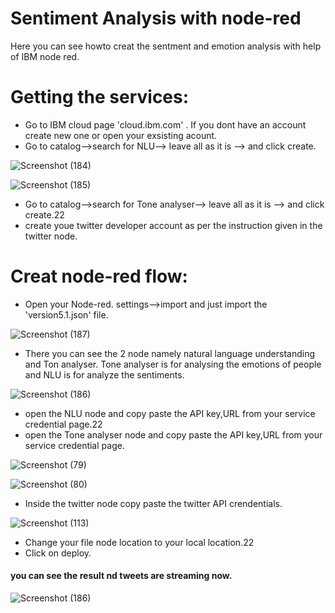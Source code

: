 # Sentiment Analysis with node-red
Here you can see howto creat the sentment and emotion analysis with help of IBM node red.
# Getting the services:
- Go to IBM cloud page 'cloud.ibm.com' . If you dont have an account create new one or open your exsisting acount.
- Go to catalog-->search for NLU--> leave all as it is --> and click create.

![Screenshot (184)](https://user-images.githubusercontent.com/51699297/87297063-6fe59480-c525-11ea-8892-907d8a9acfbf.png)

![Screenshot (185)](https://user-images.githubusercontent.com/51699297/87297085-770ca280-c525-11ea-8cde-9402f55f9191.png)

- Go to catalog-->search for Tone analyser--> leave all as it is --> and click create.22
- create youe twitter developer account as per the instruction given in the twitter  node.

# Creat node-red flow:
- Open your Node-red. settings-->import and just import the 'version5.1.json' file.

![Screenshot (187)](https://user-images.githubusercontent.com/51699297/87298411-c81d9600-c527-11ea-82d0-6ae7d9768bb1.png)

- There you can see the 2 node namely natural language understanding and Ton analyser. Tone analyser is for analysing the emotions of people and NLU is for analyze the sentiments.

![Screenshot (186)](https://user-images.githubusercontent.com/51699297/87297089-796efc80-c525-11ea-9e8e-89647133c056.png)

- open the NLU node and copy paste the API key,URL from your service credential page.22
- open the Tone analyser node and copy paste the API key,URL from your service credential page.

![Screenshot (79)](https://user-images.githubusercontent.com/51699297/87298292-94427080-c527-11ea-913c-64fb356f1c0f.png)

![Screenshot (80)](https://user-images.githubusercontent.com/51699297/87298457-da97cf80-c527-11ea-8978-ef1f84889c49.png)

- Inside the twitter node copy paste the twitter API crendentials.

![Screenshot (113)](https://user-images.githubusercontent.com/51699297/87298390-be942e00-c527-11ea-97da-6178f64c53a4.png)

- Change your file node location to your local location.22
- Click on deploy.
#### you can see the result nd tweets are streaming now.

![Screenshot (186)](https://user-images.githubusercontent.com/51699297/87297089-796efc80-c525-11ea-9e8e-89647133c056.png)

